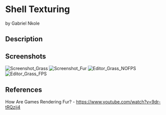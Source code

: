 # Shell Texturing
by Gabriel Nkole

## Description

## Screenshots
![Screenshot_Grass](https://github.com/gabriel-nkole/Shell-Texturing/assets/101514971/017ff759-bed9-4dc6-8085-ea34e3c2c551)
![Screenshot_Fur](https://github.com/gabriel-nkole/Shell-Texturing/assets/101514971/686e3511-6280-4aeb-aeaf-a5b44ae00f0a)
![Editor_Grass_NOFPS](https://github.com/gabriel-nkole/Shell-Texturing/assets/101514971/0555c14a-f217-4fb0-a4f8-c939337b6464)
![Editor_Grass_FPS](https://github.com/gabriel-nkole/Shell-Texturing/assets/101514971/acb70833-ed72-4c62-bbde-f9db8b6c38cf)

## References
How Are Games Rendering Fur? - https://www.youtube.com/watch?v=9dr-tRQzij4
